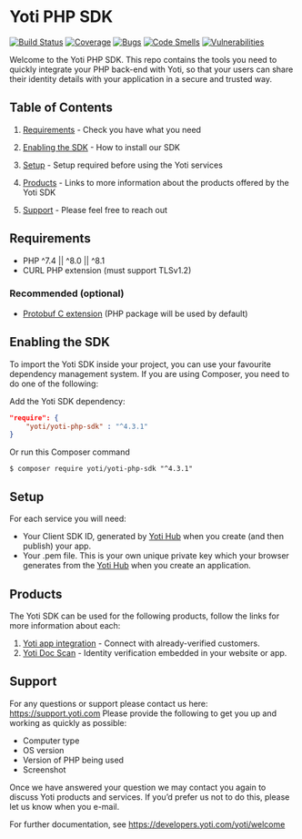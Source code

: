 # Yoti PHP SDK

[![Build Status](https://github.com/getyoti/yoti-php-sdk/workflows/Unit%20Tests/badge.svg?branch=master)](https://github.com/getyoti/yoti-php-sdk/actions)
[![Coverage](https://sonarcloud.io/api/project_badges/measure?project=getyoti%3Aphp&metric=coverage)](https://sonarcloud.io/dashboard?id=getyoti%3Aphp)
[![Bugs](https://sonarcloud.io/api/project_badges/measure?project=getyoti%3Aphp&metric=bugs)](https://sonarcloud.io/dashboard?id=getyoti%3Aphp)
[![Code Smells](https://sonarcloud.io/api/project_badges/measure?project=getyoti%3Aphp&metric=code_smells)](https://sonarcloud.io/dashboard?id=getyoti%3Aphp)
[![Vulnerabilities](https://sonarcloud.io/api/project_badges/measure?project=getyoti%3Aphp&metric=vulnerabilities)](https://sonarcloud.io/dashboard?id=getyoti%3Aphp)

Welcome to the Yoti PHP SDK. This repo contains the tools you need to quickly integrate your PHP back-end with Yoti, so that your users can share their identity details with your application in a secure and trusted way.

## Table of Contents

1) [Requirements](#requirements) -
Check you have what you need

1) [Enabling the SDK](#enabling-the-sdk) -
How to install our SDK

1) [Setup](#setup) -
Setup required before using the Yoti services

1) [Products](#products) -
Links to more information about the products offered by the Yoti SDK

1) [Support](#support) -
Please feel free to reach out

## Requirements

* PHP ^7.4 || ^8.0 || ^8.1
* CURL PHP extension (must support TLSv1.2)

### Recommended (optional)
- [Protobuf C extension](https://github.com/protocolbuffers/protobuf/tree/master/php) (PHP package will be used by default)

## Enabling the SDK

To import the Yoti SDK inside your project, you can use your favourite dependency management system.
If you are using Composer, you need to do one of the following:

Add the Yoti SDK dependency:

```json
"require": {
    "yoti/yoti-php-sdk" : "^4.3.1"
}
```

Or run this Composer command
```console
$ composer require yoti/yoti-php-sdk "^4.3.1"
```

## Setup

For each service you will need:

* Your Client SDK ID, generated by [Yoti Hub](https://hub.yoti.com) when you create (and then publish) your app. 
* Your .pem file. This is your own unique private key which your browser generates from the [Yoti Hub](https://hub.yoti.com) when you create an application.

## Products

The Yoti SDK can be used for the following products, follow the links for more information about each:
1) [Yoti app integration](/docs/PROFILE.md) - Connect with already-verified customers.
1) [Yoti Doc Scan](/docs/DOCSCAN.md) - Identity verification embedded in your website or app.

## Support

For any questions or support please contact us here: https://support.yoti.com
Please provide the following to get you up and working as quickly as possible:

* Computer type
* OS version
* Version of PHP being used
* Screenshot

Once we have answered your question we may contact you again to discuss Yoti products and services. If you’d prefer us not to do this, please let us know when you e-mail.

For further documentation, see <https://developers.yoti.com/yoti/welcome>
